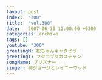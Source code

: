 ```yaml
---
layout: post
index:  "300"
title:  "vol.300"
date:   2007-06-30 12:00:00 +0300
categories: archive
tags: []
youtube: "300"
greetingM: 松ちゃんキャタピラー
greetingT: フタコブタカスチャン
songName: プリズナー
singer: 柳ジョージとレイニーウッド
---
```

